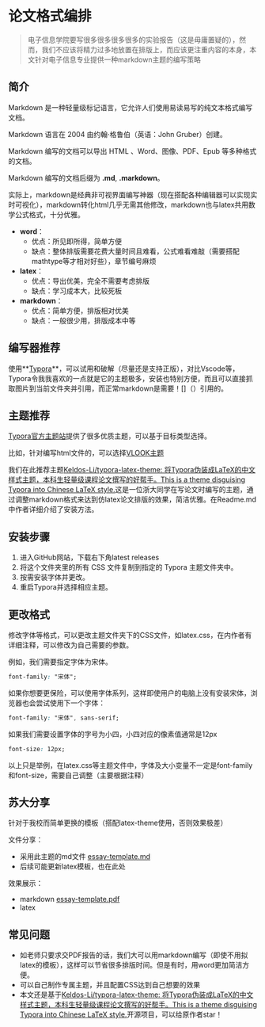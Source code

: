 

# 论文格式编排

> 电子信息学院要写很多很多很多很多的实验报告（这是毋庸置疑的），然而，我们不应该将精力过多地放置在排版上，而应该更注重内容的本身，本文针对电子信息专业提供一种markdown主题的编写策略

## 简介

Markdown 是一种轻量级标记语言，它允许人们使用易读易写的纯文本格式编写文档。

Markdown 语言在 2004 由约翰·格鲁伯（英语：John Gruber）创建。

Markdown 编写的文档可以导出 HTML 、Word、图像、PDF、Epub 等多种格式的文档。

Markdown 编写的文档后缀为 **.md**, **.markdown**。

实际上，markdown是经典非可视界面编写神器（现在搭配各种编辑器可以实现实时可视化），markdown转化html几乎无需其他修改，markdown也与latex共用数学公式格式，十分优雅。

- **word**：
  - 优点：所见即所得，简单方便
  - 缺点：整体排版需要花费大量时间且难看，公式难看难敲（需要搭配mathtype等才相对好些），章节编号麻烦
- **latex**：
  - 优点：导出优美，完全不需要考虑排版
  - 缺点：学习成本大，比较死板
- **markdown**：
  - 优点：简单方便，排版相对优美
  - 缺点：一般很少用，排版成本中等

## 编写器推荐

使用**[Typora](https://typoraio.cn/)**，可以试用和破解（尽量还是支持正版），对比Vscode等，Typora令我我喜欢的一点就是它的主题极多，安装也特别方便，而且可以直接抓取图片到当前文件夹并引用，而正常markdown是需要！[]（）引用的。

## 主题推荐

[Typora官方主题站](https://theme.typoraio.cn/)提供了很多优质主题，可以基于目标类型选择。

比如，针对编写html文件的，可以选择[VLOOK主题](https://theme.typoraio.cn/theme/VLOOK-Thinking/)

我们在此推荐主题[Keldos-Li/typora-latex-theme: 将Typora伪装成LaTeX的中文样式主题，本科生轻量级课程论文撰写的好帮手。This is a theme disguising Typora into Chinese LaTeX style.](https://github.com/Keldos-Li/typora-latex-theme)这是一位浙大同学在写论文时编写的主题，通过调整markdown格式来达到仿latex论文排版的效果，简洁优雅。在Readme.md中作者详细介绍了安装方法。

## 安装步骤

1. 进入GitHub网站，下载右下角latest releases
2. 将这个文件夹里的所有 CSS 文件复制到指定的 Typora 主题文件夹中。
3. 按需安装字体并更改。
4. 重启Typora并选择相应主题。

## 更改格式

修改字体等格式，可以更改主题文件夹下的CSS文件，如latex.css，在内作者有详细注释，可以修改为自己需要的参数。

例如，我们需要指定字体为宋体。

```css
font-family: "宋体";  
```

如果你想要更保险，可以使用字体系列，这样即使用户的电脑上没有安装宋体，浏览器也会尝试使用下一个字体：

```css
font-family: "宋体", sans-serif;  
```

如果我们需要设置字体的字号为小四，小四对应的像素值通常是12px

```css
font-size: 12px;  
```

以上只是举例，在latex.css等主题文件中，字体及大小变量不一定是font-family和font-size，需要自己调整（主要根据注释）



## 苏大分享

针对于我校而简单更换的模板（搭配latex-theme使用，否则效果极差）

文件分享：

- 采用此主题的md文件 [essay-template.md](essay-template.md) 
- 后续可能更新latex模板，也在此处

效果展示：

- markdown [essay-template.pdf](essay-template.pdf) 
- latex



## 常见问题

- 如老师只要求交PDF报告的话，我们大可以用markdown编写（即使不用拟latex的模板），这样可以节省很多排版时间。但是有时，用word更加简洁方便。
- 可以自己制作专属主题，并且配置CSS达到自己想要的效果
- 本文还是基于[Keldos-Li/typora-latex-theme: 将Typora伪装成LaTeX的中文样式主题，本科生轻量级课程论文撰写的好帮手。This is a theme disguising Typora into Chinese LaTeX style.](https://github.com/Keldos-Li/typora-latex-theme)开源项目，可以给原作者star！